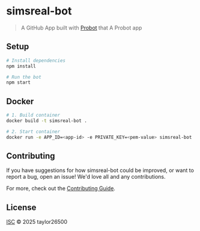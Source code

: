 # simsreal-bot

> A GitHub App built with [Probot](https://github.com/probot/probot) that A Probot app

## Setup

```sh
# Install dependencies
npm install

# Run the bot
npm start
```

## Docker

```sh
# 1. Build container
docker build -t simsreal-bot .

# 2. Start container
docker run -e APP_ID=<app-id> -e PRIVATE_KEY=<pem-value> simsreal-bot
```

## Contributing

If you have suggestions for how simsreal-bot could be improved, or want to report a bug, open an issue! We'd love all and any contributions.

For more, check out the [Contributing Guide](CONTRIBUTING.md).

## License

[ISC](LICENSE) © 2025 taylor26500
